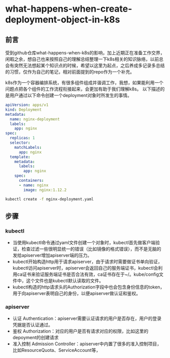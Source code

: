 # what-happens-when-create-deployment-object-in-k8s
## 前言
受到github仓库what-happens-when-k8s的影响，加上近期正在准备工作交界，闲暇之余，想自己也来按照自己的理解总结整理一下k8s相关的知识脉络，以前总会有突然无法想起某个知识点的时候，希望以这里为起点，之后养成多记录多总结的习惯，仅作为自己的笔记，相对前面提到的repo作为一个补充。

k8s作为一个容器编排系统，有很多组件组成并谐调工作，我想，如果能利用一个问题点把各个组件的工作流程衔接起来，会更加有助于我们理解k8s。
以下描述的是用户通过以下命令创建一个deployment对象时所发生的事情。
```yaml
apiVersion: apps/v1
kind: Deployment
metadata:
  name: nginx-deployment
  labels:
    app: nginx
spec:
  replicas: 1
  selector:
    matchLabels:
      app: nginx
  template:
    metadata:
      labels:
        app: nginx
    spec:
      containers:
      - name: nginx
        image: nginx:1.12.2
```
```bash
kubectl create -f nginx-deployment.yaml
```

## 步骤

### kubectl
- 当使用kubectl命令通过yaml文件创建一个对象时，kubectl首先做客户端验证，检查过滤一些很明显统一的错误（比如镜像的格式错误），而不是无脑的发给apiserver增加apiserver端的压力。
- kubectl开始构造http用于请求apiserver，由于请求时需要做证书单向验证，kubectl访问apiserver时，apiserver会返回自己的服务端证书，kubectl会利用ca证书来验证服务端证书是否合法有效，ca证书存在于~/。kube/config文件中，这个文件也是kubectl默认读取的文件。
- kubectl构造的http请求头的Authorization字段中也会包含身份信息的token，用于向apiserver表明自己的身份，以便apiserver做认证和鉴权。

### apiserver
- 认证 Authentication：apiserver需要认证请求的用户是否存在，用户的登录凭据是否认证通过。
- 鉴权 Authorization：对应的用户是否有请求对应的权限，比如这里的depoyment的创建请求
- 准入控制 Admission Controller：apiserver中内置了很多的准入控制项目，比如ResourceQuota、ServiceAccount等，
